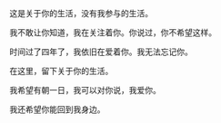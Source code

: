 这是关于你的生活，没有我参与的生活。

我不敢让你知道，我在关注着你。你说过，你不希望这样。

时间过了四年了，我依旧在爱着你。我无法忘记你。

在这里，留下关于你的生活。

我希望有朝一日，我可以对你说，我爱你。

我还希望你能回到我身边。
